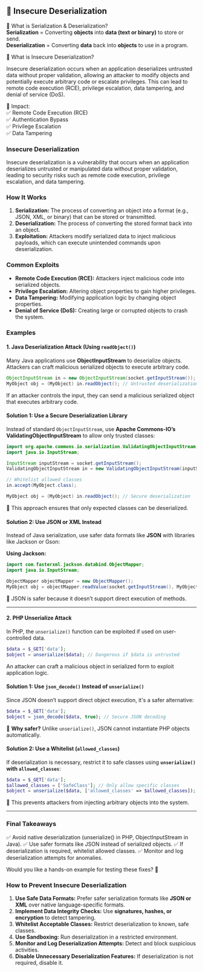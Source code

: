 ## 📌 Insecure Deserialization 
🔹 What is Serialization & Deserialization? <br>
**Serialization** = Converting **objects** into **data (text or binary)** to store or send. <br>
**Deserialization** = Converting **data** back into **objects** to use in a program.

📌 What is Insecure Deserialization?

Insecure deserialization occurs when an application deserializes untrusted data without proper validation, allowing an attacker to modify objects and potentially execute arbitrary code or escalate privileges. This can lead to remote code execution (RCE), privilege escalation, data tampering, and denial of service (DoS).

🚨 Impact: <br>
✅ Remote Code Execution (RCE) <br>
✅ Authentication Bypass <br>
✅ Privilege Escalation <br>
✅ Data Tampering


### **Insecure Deserialization**
Insecure deserialization is a vulnerability that occurs when an application deserializes untrusted or manipulated data without proper validation, leading to security risks such as remote code execution, privilege escalation, and data tampering.

### **How It Works**
1. **Serialization:** The process of converting an object into a format (e.g., JSON, XML, or binary) that can be stored or transmitted.
2. **Deserialization:** The process of converting the stored format back into an object.
3. **Exploitation:** Attackers modify serialized data to inject malicious payloads, which can execute unintended commands upon deserialization.

### **Common Exploits**
- **Remote Code Execution (RCE):** Attackers inject malicious code into serialized objects.
- **Privilege Escalation:** Altering object properties to gain higher privileges.
- **Data Tampering:** Modifying application logic by changing object properties.
- **Denial of Service (DoS):** Creating large or corrupted objects to crash the system.


### **Examples**
#### **1. Java Deserialization Attack (Using `readObject()`)**
Many Java applications use **ObjectInputStream** to deserialize objects. Attackers can craft malicious serialized objects to execute arbitrary code. <br>
```java
ObjectInputStream in = new ObjectInputStream(socket.getInputStream());
MyObject obj = (MyObject) in.readObject(); // Untrusted deserialization
```
If an attacker controls the input, they can send a malicious serialized object that executes arbitrary code.

#### **Solution 1: Use a Secure Deserialization Library**
Instead of standard `ObjectInputStream`, use **Apache Commons-IO’s ValidatingObjectInputStream** to allow only trusted classes:

```java
import org.apache.commons.io.serialization.ValidatingObjectInputStream;
import java.io.InputStream;

InputStream inputStream = socket.getInputStream();
ValidatingObjectInputStream in = new ValidatingObjectInputStream(inputStream);

// Whitelist allowed classes
in.accept(MyObject.class);

MyObject obj = (MyObject) in.readObject(); // Secure deserialization
```

🔹 This approach ensures that only expected classes can be deserialized.

#### **Solution 2: Use JSON or XML Instead**
Instead of Java serialization, use safer data formats like **JSON** with libraries like Jackson or Gson:

**Using Jackson:**
```java
import com.fasterxml.jackson.databind.ObjectMapper;
import java.io.InputStream;

ObjectMapper objectMapper = new ObjectMapper();
MyObject obj = objectMapper.readValue(socket.getInputStream(), MyObject.class);
```
🔹 JSON is safer because it doesn’t support direct execution of methods.

---

#### **2. PHP Unserialize Attack**
In PHP, the `unserialize()` function can be exploited if used on user-controlled data.
```php
$data = $_GET['data']; 
$object = unserialize($data); // Dangerous if $data is untrusted
```
An attacker can craft a malicious object in serialized form to exploit application logic.

#### **Solution 1: Use `json_decode()` Instead of `unserialize()`**
Since JSON doesn’t support direct object execution, it's a safer alternative:

```php
$data = $_GET['data']; 
$object = json_decode($data, true); // Secure JSON decoding
```

🔹 **Why safer?** Unlike `unserialize()`, JSON cannot instantiate PHP objects automatically.

#### **Solution 2: Use a Whitelist (`allowed_classes`)**
If deserialization is necessary, restrict it to safe classes using **`unserialize()` with `allowed_classes`**:

```php
$data = $_GET['data']; 
$allowed_classes = ['SafeClass']; // Only allow specific classes
$object = unserialize($data, ['allowed_classes' => $allowed_classes]);
```

🔹 This prevents attackers from injecting arbitrary objects into the system.

---

### **Final Takeaways**
✅ Avoid native deserialization (unserialize() in PHP, ObjectInputStream in Java).
✅ Use safer formats like JSON instead of serialized objects.
✅ If deserialization is required, whitelist allowed classes.
✅ Monitor and log deserialization attempts for anomalies.

Would you like a hands-on example for testing these fixes? 🚀



### **How to Prevent Insecure Deserialization**
1. **Use Safe Data Formats:** Prefer safer serialization formats like **JSON or XML** over native language-specific formats.
2. **Implement Data Integrity Checks:** Use **signatures, hashes, or encryption** to detect tampering.
3. **Whitelist Acceptable Classes:** Restrict deserialization to known, safe classes.
4. **Use Sandboxing:** Run deserialization in a restricted environment.
5. **Monitor and Log Deserialization Attempts:** Detect and block suspicious activities.
6. **Disable Unnecessary Deserialization Features:** If deserialization is not required, disable it.
